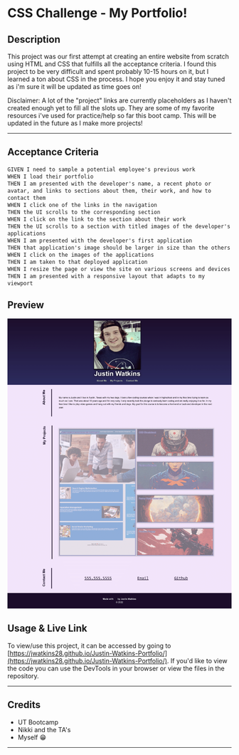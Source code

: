 # CSS Challenge - My Portfolio! 

## **Description**

This project was our first attempt at creating an entire website from scratch using HTML and CSS that fulfills all the acceptance criteria. I found this project to be very difficult and spent probably 10-15 hours on it, but I learned a ton about CSS in the process. I hope you enjoy it and stay tuned as i'm sure it will be updated as time goes on! 

Disclaimer: A lot of the "project" links are currently placeholders as I haven't created enough yet to fill all the slots up. They are some of my favorite resources i've used for practice/help so far this boot camp. This will be updated in the future as I make more projects!

---

## **Acceptance Criteria**
```
GIVEN I need to sample a potential employee's previous work
WHEN I load their portfolio
THEN I am presented with the developer's name, a recent photo or avatar, and links to sections about them, their work, and how to contact them
WHEN I click one of the links in the navigation
THEN the UI scrolls to the corresponding section
WHEN I click on the link to the section about their work
THEN the UI scrolls to a section with titled images of the developer's applications
WHEN I am presented with the developer's first application
THEN that application's image should be larger in size than the others
WHEN I click on the images of the applications
THEN I am taken to that deployed application
WHEN I resize the page or view the site on various screens and devices
THEN I am presented with a responsive layout that adapts to my viewport
```
## **Preview**
![Website Preview](./assets/PortfolioScreenshot.png)

## **Usage & Live Link**

To view/use this project, it can be accessed by going to [https://jwatkins28.github.io/Justin-Watkins-Portfolio/](https://jwatkins28.github.io/Justin-Watkins-Portfolio/). If you'd like to view the code you can use the DevTools in your browser or view the files in the repository. 

---

## **Credits**

- UT Bootcamp
- Nikki and the TA's
- Myself 😁 

---
